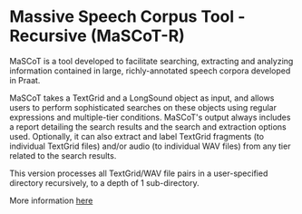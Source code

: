 # Massive Speech Corpus Tool - Recursive (MaSCoT-R)

MaSCoT is a tool developed to facilitate searching, extracting and analyzing information contained in large, richly-annotated speech corpora developed in Praat.

MaSCoT takes a TextGrid and a LongSound object as input, and allows users to perform sophisticated searches on these objects using regular expressions and multiple-tier conditions. MaSCoT's output always includes a report detailing the search results and the search and extraction options used. Optionally, it can also extract and label TextGrid fragments (to individual TextGrid files) and/or audio (to individual WAV files) from any tier related to the search results.

This version processes all TextGrid/WAV file pairs in a user-specified directory recursively, to a depth of 1 sub-directory.

More information [here](http://sadowsky.cl/praat.html#scripts)
